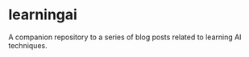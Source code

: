 learningai
==========

A companion repository to a series of blog posts related to learning AI techniques.